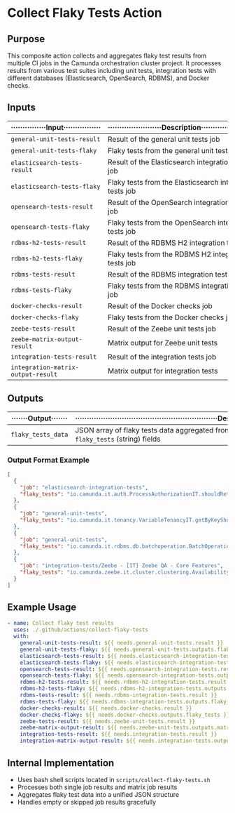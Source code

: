 # Collect Flaky Tests Action

## Purpose

This composite action collects and aggregates flaky test results from multiple CI jobs in the Camunda orchestration cluster project. It processes results from various test suites including unit tests, integration tests with different databases (Elasticsearch, OpenSearch, RDBMS), and Docker checks.

## Inputs

| ···············Input················ | ·······················Description························ | ·Required· | ·Default· |
|--------------------------------------|------------------------------------------------------------|------------|-----------|
| `general-unit-tests-result`          | Result of the general unit tests job                       | true       | N/A       |
| `general-unit-tests-flaky`           | Flaky tests from the general unit tests job                | true       | N/A       |
| `elasticsearch-tests-result`         | Result of the Elasticsearch integration tests job          | true       | N/A       |
| `elasticsearch-tests-flaky`          | Flaky tests from the Elasticsearch integration tests job   | true       | N/A       |
| `opensearch-tests-result`            | Result of the OpenSearch integration tests job             | true       | N/A       |
| `opensearch-tests-flaky`             | Flaky tests from the OpenSearch integration tests job      | true       | N/A       |
| `rdbms-h2-tests-result`              | Result of the RDBMS H2 integration tests job               | true       | N/A       |
| `rdbms-h2-tests-flaky`               | Flaky tests from the RDBMS H2 integration tests job        | true       | N/A       |
| `rdbms-tests-result`                 | Result of the RDBMS integration tests job                  | true       | N/A       |
| `rdbms-tests-flaky`                  | Flaky tests from the RDBMS integration tests job           | true       | N/A       |
| `docker-checks-result`               | Result of the Docker checks job                            | true       | N/A       |
| `docker-checks-flaky`                | Flaky tests from the Docker checks job                     | true       | N/A       |
| `zeebe-tests-result`                 | Result of the Zeebe unit tests job                         | true       | N/A       |
| `zeebe-matrix-output-result`         | Matrix output for Zeebe unit tests                         | true       | N/A       |
| `integration-tests-result`           | Result of the integration tests job                        | true       | N/A       |
| `integration-matrix-output-result`   | Matrix output for integration tests                        | true       | N/A       |

## Outputs

| ·······Output······· | ·····························································Description····························································· |
|----------------------|---------------------------------------------------------------------------------------------------------------------------------------|
| `flaky_tests_data`   | JSON array of flaky tests data aggregated from all test jobs. Each object contains `job` (string) and `flaky_tests` (string) fields   |

### Output Format Example

```json
[
  {
    "job": "elasticsearch-integration-tests",
    "flaky_tests": "io.camunda.it.auth.ProcessAuthorizationIT.shouldReturnProcessDefinitionStartForm(CamundaClient, CamundaClient)"
  },
  {
    "job": "general-unit-tests",
    "flaky_tests": "io.camunda.it.tenancy.VariableTenancyIT.getByKeyShouldReturnTenantOwnedVariable(CamundaClient, CamundaClient) io.camunda.it.tenancy.VariableTenancyIT.shouldReturnOnlyTenantAVariables(CamundaClient)"
  },
  {
    "job": "general-unit-tests",
    "flaky_tests": "io.camunda.it.rdbms.db.batchoperation.BatchOperationIT.shouldFindAllBatchOperationsPaged(CamundaRdbmsTestApplication)[1]"
  },
  {
    "job": "integration-tests/Zeebe - [IT] Zeebe QA - Core Features",
    "flaky_tests": "io.camunda.zeebe.it.cluster.clustering.AvailabilityTest.shouldCreateProcessWhenPartitionRecovers"
  }
]
```

## Example Usage

```yaml
- name: Collect flaky test results
  uses: ./.github/actions/collect-flaky-tests
  with:
    general-unit-tests-result: ${{ needs.general-unit-tests.result }}
    general-unit-tests-flaky: ${{ needs.general-unit-tests.outputs.flaky_tests }}
    elasticsearch-tests-result: ${{ needs.elasticsearch-integration-tests.result }}
    elasticsearch-tests-flaky: ${{ needs.elasticsearch-integration-tests.outputs.flaky_tests }}
    opensearch-tests-result: ${{ needs.opensearch-integration-tests.result }}
    opensearch-tests-flaky: ${{ needs.opensearch-integration-tests.outputs.flaky_tests }}
    rdbms-h2-tests-result: ${{ needs.rdbms-h2-integration-tests.result }}
    rdbms-h2-tests-flaky: ${{ needs.rdbms-h2-integration-tests.outputs.flaky_tests }}
    rdbms-tests-result: ${{ needs.rdbms-integration-tests.result }}
    rdbms-tests-flaky: ${{ needs.rdbms-integration-tests.outputs.flaky_tests }}
    docker-checks-result: ${{ needs.docker-checks.result }}
    docker-checks-flaky: ${{ needs.docker-checks.outputs.flaky_tests }}
    zeebe-tests-result: ${{ needs.zeebe-unit-tests.result }}
    zeebe-matrix-output-result: ${{ needs.zeebe-unit-tests.outputs.matrix_results }}
    integration-tests-result: ${{ needs.integration-tests.result }}
    integration-matrix-output-result: ${{ needs.integration-tests.outputs.matrix_results }}
```

## Internal Implementation

- Uses bash shell scripts located in `scripts/collect-flaky-tests.sh`
- Processes both single job results and matrix job results
- Aggregates flaky test data into a unified JSON structure
- Handles empty or skipped job results gracefully

